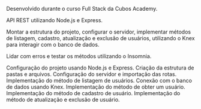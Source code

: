 Desenvolvido durante o curso Full Stack da Cubos Academy.


API REST utilizando Node.js e Express. 

Montar a estrutura do projeto, configurar o servidor, implementar métodos de listagem, cadastro, atualização e exclusão de usuários, utilizando o Knex para interagir com o banco de dados.

Lidar com erros e testar os métodos utilizando o Insomnia. 

Configuração do projeto usando Node.js e Express.
Criação da estrutura de pastas e arquivos.
Configuração do servidor e importação das rotas.
Implementação do método de listagem de usuários.
Conexão com o banco de dados usando Knex.
Implementação do método de obter um usuário.
Implementação do método de cadastro de usuário.
Implementação do método de atualização e exclusão de usuário.
